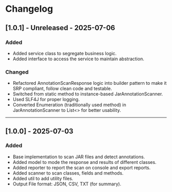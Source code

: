 # Changelog

## [1.0.1] - Unreleased - 2025-07-06

### Added
- Added service class to segregate business logic.
- Added interface to access the service to maintain abstraction.

### Changed
- Refactored AnnotationScanResponse logic into builder pattern to make it SRP compliant, follow clean code and testable.
- Switched from static method to instance-based JarAnnotationScanner.
- Used SLF4J for proper logging.
- Converted Enumeration (traditionally used method) in JarAnnotationScanner to List<> for better usability.

---

## [1.0.0] - 2025-07-03

### Added
- Base implementation to scan JAR files and detect annotations.
- Added model to mode the response and results of different classes.
- Added reporter to report the scan on console and export reports.
- Added scanner to scan classes, fields and methods.
- Added util to add utility files.
- Output File format: JSON, CSV, TXT (for summary).